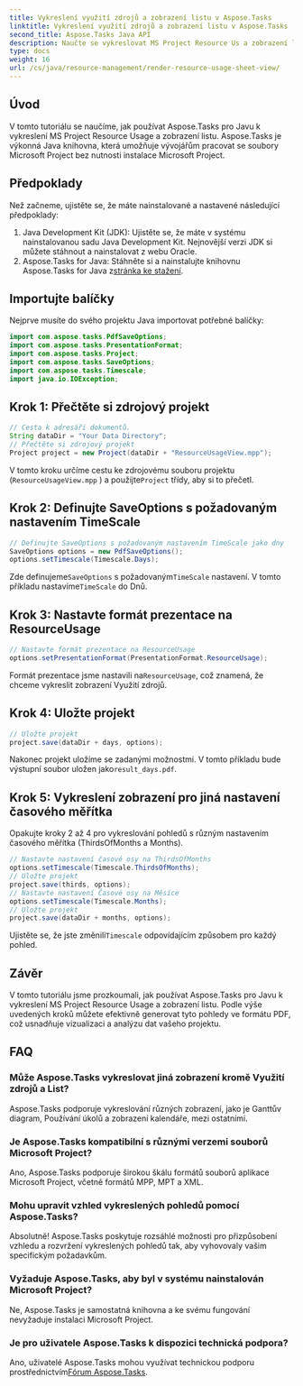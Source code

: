 ```yaml
---
title: Vykreslení využití zdrojů a zobrazení listu v Aspose.Tasks
linktitle: Vykreslení využití zdrojů a zobrazení listu v Aspose.Tasks
second_title: Aspose.Tasks Java API
description: Naučte se vykreslovat MS Project Resource Us a zobrazení listu v Aspose.Tasks pro Java. Postupujte podle našeho podrobného průvodce a snadno vygenerujte podrobné zprávy ve formátu PDF.
type: docs
weight: 16
url: /cs/java/resource-management/render-resource-usage-sheet-view/
---
```

## Úvod
V tomto tutoriálu se naučíme, jak používat Aspose.Tasks pro Javu k vykreslení MS Project Resource Usage a zobrazení listu. Aspose.Tasks je výkonná Java knihovna, která umožňuje vývojářům pracovat se soubory Microsoft Project bez nutnosti instalace Microsoft Project.
## Předpoklady
Než začneme, ujistěte se, že máte nainstalované a nastavené následující předpoklady:
1. Java Development Kit (JDK): Ujistěte se, že máte v systému nainstalovanou sadu Java Development Kit. Nejnovější verzi JDK si můžete stáhnout a nainstalovat z webu Oracle.
2.  Aspose.Tasks for Java: Stáhněte si a nainstalujte knihovnu Aspose.Tasks for Java z[stránka ke stažení](https://releases.aspose.com/tasks/java/).

## Importujte balíčky
Nejprve musíte do svého projektu Java importovat potřebné balíčky:
```java
import com.aspose.tasks.PdfSaveOptions;
import com.aspose.tasks.PresentationFormat;
import com.aspose.tasks.Project;
import com.aspose.tasks.SaveOptions;
import com.aspose.tasks.Timescale;
import java.io.IOException;
```
## Krok 1: Přečtěte si zdrojový projekt
```java
// Cesta k adresáři dokumentů.
String dataDir = "Your Data Directory";
// Přečtěte si zdrojový projekt
Project project = new Project(dataDir + "ResourceUsageView.mpp");
```
V tomto kroku určíme cestu ke zdrojovému souboru projektu (`ResourceUsageView.mpp` ) a použijte`Project` třídy, aby si to přečetl.
## Krok 2: Definujte SaveOptions s požadovaným nastavením TimeScale
```java
// Definujte SaveOptions s požadovaným nastavením TimeScale jako dny
SaveOptions options = new PdfSaveOptions();
options.setTimescale(Timescale.Days);
```
 Zde definujeme`SaveOptions` s požadovaným`TimeScale` nastavení. V tomto příkladu nastavíme`TimeScale` do Dnů.
## Krok 3: Nastavte formát prezentace na ResourceUsage
```java
// Nastavte formát prezentace na ResourceUsage
options.setPresentationFormat(PresentationFormat.ResourceUsage);
```
 Formát prezentace jsme nastavili na`ResourceUsage`, což znamená, že chceme vykreslit zobrazení Využití zdrojů.
## Krok 4: Uložte projekt
```java
// Uložte projekt
project.save(dataDir + days, options);
```
Nakonec projekt uložíme se zadanými možnostmi. V tomto příkladu bude výstupní soubor uložen jako`result_days.pdf`.
## Krok 5: Vykreslení zobrazení pro jiná nastavení časového měřítka
Opakujte kroky 2 až 4 pro vykreslování pohledů s různým nastavením časového měřítka (ThirdsOfMonths a Months).
```java
// Nastavte nastavení časové osy na ThirdsOfMonths
options.setTimescale(Timescale.ThirdsOfMonths);
// Uložte projekt
project.save(thirds, options);
// Nastavte nastavení Časové osy na Měsíce
options.setTimescale(Timescale.Months);
// Uložte projekt
project.save(dataDir + months, options);
```
 Ujistěte se, že jste změnili`Timescale` odpovídajícím způsobem pro každý pohled.

## Závěr
V tomto tutoriálu jsme prozkoumali, jak používat Aspose.Tasks pro Javu k vykreslení MS Project Resource Usage a zobrazení listu. Podle výše uvedených kroků můžete efektivně generovat tyto pohledy ve formátu PDF, což usnadňuje vizualizaci a analýzu dat vašeho projektu.
## FAQ
### Může Aspose.Tasks vykreslovat jiná zobrazení kromě Využití zdrojů a List?
Aspose.Tasks podporuje vykreslování různých zobrazení, jako je Ganttův diagram, Používání úkolů a zobrazení kalendáře, mezi ostatními.
### Je Aspose.Tasks kompatibilní s různými verzemi souborů Microsoft Project?
Ano, Aspose.Tasks podporuje širokou škálu formátů souborů aplikace Microsoft Project, včetně formátů MPP, MPT a XML.
### Mohu upravit vzhled vykreslených pohledů pomocí Aspose.Tasks?
Absolutně! Aspose.Tasks poskytuje rozsáhlé možnosti pro přizpůsobení vzhledu a rozvržení vykreslených pohledů tak, aby vyhovovaly vašim specifickým požadavkům.
### Vyžaduje Aspose.Tasks, aby byl v systému nainstalován Microsoft Project?
Ne, Aspose.Tasks je samostatná knihovna a ke svému fungování nevyžaduje instalaci Microsoft Project.
### Je pro uživatele Aspose.Tasks k dispozici technická podpora?
 Ano, uživatelé Aspose.Tasks mohou využívat technickou podporu prostřednictvím[Fórum Aspose.Tasks](https://forum.aspose.com/c/tasks/15).